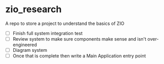 # zio_research

A repo to store a project to understand the basics of ZIO

- [ ] Finish full system integration test
- [ ] Review system to make sure components make sense and isn't over-engineered
- [ ] Diagram system
- [ ] Once that is complete then write a Main Application entry point

